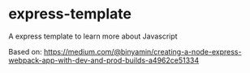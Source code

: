 # express-template
A express template to learn more about Javascript 

Based on: https://medium.com/@binyamin/creating-a-node-express-webpack-app-with-dev-and-prod-builds-a4962ce51334

